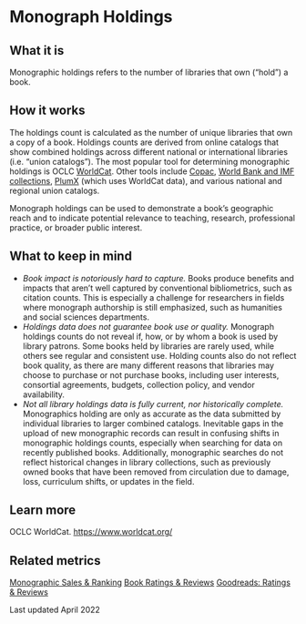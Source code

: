 # Monograph Holdings

## What it is
Monographic holdings refers to the number of libraries that own (“hold”) a book.


## How it works
The holdings count is calculated as the number of unique libraries that own a copy of a book. Holdings counts are derived from online catalogs that show combined holdings across different national or international libraries (i.e. “union catalogs”). The most popular tool for determining monographic holdings is OCLC [WorldCat](http://www.worldcat.org/). Other tools include [Copac](http://copac.jisc.ac.uk/about/), [World Bank and IMF collections](http://imf-primo.hosted.exlibrisgroup.com/primo_library/libweb/action/search.do?vid=01TIMF_INST_V1), [PlumX](http://plumanalytics.com/) (which uses WorldCat data), and various national and regional union catalogs.

Monograph holdings can be used to demonstrate a book’s geographic reach and to indicate potential relevance to teaching, research, professional practice, or broader public interest.


## What to keep in mind
- *Book impact is notoriously hard to capture.* Books produce benefits and impacts that aren’t well captured by conventional bibliometrics, such as citation counts. This is especially a challenge for researchers in fields where monograph authorship is still emphasized, such as humanities and social sciences departments.
- *Holdings data does not guarantee book use or quality.* Monograph holdings counts do not reveal if, how, or by whom a book is used by library patrons. Some books held by libraries are rarely used, while others see regular and consistent use. Holding counts also do not reflect book quality, as there are many different reasons that libraries may choose to purchase or not purchase books, including user interests, consortial agreements, budgets, collection policy, and vendor availability.
- *Not all library holdings data is fully current, nor historically complete.* Monographics holding are only as accurate as the data submitted by individual libraries to larger combined catalogs. Inevitable gaps in the upload of new monographic records can result in confusing shifts in monographic holdings counts, especially when searching for data on recently published books. Additionally, monographic searches do not reflect historical changes in library collections, such as previously owned books that have been removed from circulation due to damage, loss, curriculum shifts, or updates in the field.


## Learn more
OCLC WorldCat. https://www.worldcat.org/

## Related metrics
[Monographic Sales & Ranking]()
[Book Ratings & Reviews]()
[Goodreads: Ratings & Reviews]()

Last updated April 2022
